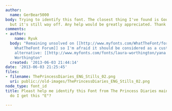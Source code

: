 ```yaml
---
author:
  name: GerBear5000
body: Trying to identify this font. The closest thing I've found is Goudy Old Style,
  but it's still way off. Any help would be greatly appreciated. Thank you!!!
comments:
- author:
    name: Ryuk
  body: "Remaining unsolved on [[http://www.myfonts.com/WhatTheFont/forum/?q=princess+diaries|MyFonts
    WhatTheFont Forum]] so I'm afraid it should be considered as a custom job. \r\nAs
    alternative: [[http://www.myfonts.com/fonts/laura-worthington/yana|Yana]] by Laura
    Worthington"
  created: '2013-06-03 21:44:14'
date: '2013-06-03 21:25:45'
files:
- filename: ThePrincessDiaries_ENG_Stills_02.png
  uri: public://old-images/ThePrincessDiaries_ENG_Stills_02.png
node_type: font_id
title: Pleast help me identify this Font from The Princess Diaries main title. How
  do I get this "E"?

---
```

